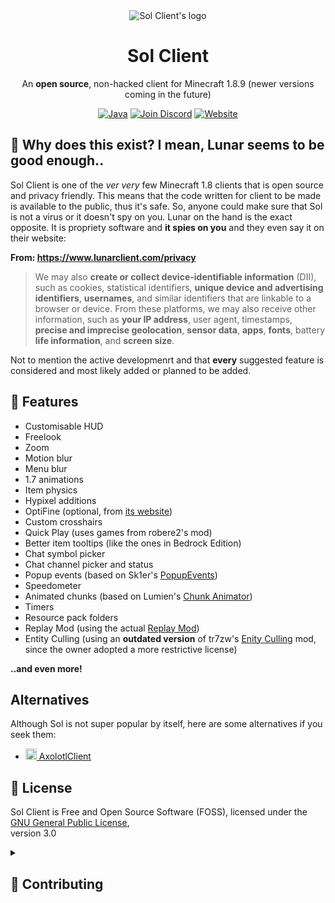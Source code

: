 <div align="center">

<img src="https://raw.githubusercontent.com/Sol-Client/client/develop/src/main/resources/assets/sol_client/textures/gui/icon.png" alt="Sol Client's logo">

# Sol Client

An **open source**, non-hacked client for Minecraft 1.8.9 (newer versions coming in the future)

<a href="https://www.java.com"><img alt="Java" src="https://cdn.jsdelivr.net/npm/@intergrav/devins-badges@3/assets/cozy/built-with/java_vector.svg"></a>
<a href="https://discord.gg/TSAkhgXNbK"><img alt="Join Discord" src="https://cdn.jsdelivr.net/npm/@intergrav/devins-badges@3/assets/cozy/social/discord-plural_vector.svg"></a>
<a href="https://sol-client.github.io"><img alt="Website" src="https://cdn.jsdelivr.net/npm/@intergrav/devins-badges@3/assets/cozy/documentation/website_vector.svg"></a>

</div>

## 🤔 Why does this exist? I mean, Lunar seems to be good enough..

Sol Client is one of the _ver very_ few Minecraft 1.8 clients that is open source and privacy friendly. This means that the code written for client to be made is available to the public, thus it's safe. So, anyone could make sure that Sol is not a virus or it doesn't spy on you. Lunar on the hand is the exact opposite. It is propriety software and **it spies on you** and they even say it on their website:

**From: https://www.lunarclient.com/privacy**
> We may also **create or collect device-identifiable information** (DII), such as cookies, statistical identifiers, **unique device and advertising identifiers**, **usernames**, and similar identifiers that are linkable to a browser or device. From these platforms, we may also receive other information, such as **your IP address**, user agent, timestamps, **precise and imprecise geolocation**, **sensor data**, **apps**, **fonts**, battery **life information**, and **screen size**.

Not to mention the active developmenrt and that **every** suggested feature is considered and most likely added or planned to be added.

## 📖 Features

- Customisable HUD
- Freelook
- Zoom
- Motion blur
- Menu blur
- 1.7 animations
- Item physics
- Hypixel additions
- OptiFine (optional, from [its website](https://optifine.net/downloads))
- Custom crosshairs
- Quick Play (uses games from robere2's mod)
- Better item tooltips (like the ones in Bedrock Edition)
- Chat symbol picker
- Chat channel picker and status
- Popup events (based on Sk1er's [PopupEvents](https://github.com/Sk1erLLC/PopupEvents))
- Speedometer
- Animated chunks (based on Lumien's [Chunk Animator](https://github.com/lumien231/Chunk-Animator))
- Timers
- Resource pack folders
- Replay Mod (using the actual [Replay Mod](https://github.com/ReplayMod/ReplayMod))
- Entity Culling (using an **outdated version** of tr7zw's [Enity Culling](https://github.com/tr7zw/EntityCulling) mod, since the owner adopted a more restrictive license)

**..and even more!**

## Alternatives

Although Sol is not super popular by itself, here are some alternatives if you seek them:

- [<img src="https://axolotlclient.github.io/images/icon.png" alt="AC icon" width="18"> AxolotlClient](https://axolotlclient.github.io/)

## 💼 License

Sol Client is Free and Open Source Software (FOSS), licensed under the [GNU General Public License](LICENSE),<br />version 3.0

<details><summary><h2>🧪 Contributing</h2></summary>

If you want to contribute features, use the [`development`](https://github.com/Sol-Client/client) branch. If you want to contribute bug fixes, use the [`stable`](https://github.com/Sol-Client/client/tree/stable) branch.

### Code Formatting

Please use standard Java formatting conventions (the default Eclipse formatting profile, but with indented switch cases).
Using statements instead of blocks is fine.
Use tabs for indentation, and asterisks if more than one class is imported from a package.

You may notice this is not followed on the main branch (as of 2023-01-03 - once [`dev/1.9.0`]() is merged this will not be the case).

### Building

To compile the client, run: `./gradlew build`

To run it, execute the following command: `./gradlew runClient`.

### Testing

Before a new release is created, there must be tested if Sol:

- Compiles
- Runs in development
- Runs the first or second time the client is game is launched on any machine
- Works in normal gameplay, with the new features enabled. This may mean releases take longer, but it is probably worth it
- The old features still work correctly
- Plays nicely with Watchdog (and other anticheats)

</details>

